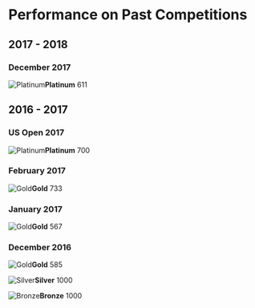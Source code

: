 # Performance on Past Competitions
## 2017 - 2018
### December 2017
![Platinum](http://www.usaco.org/current/images/medal_platinum.png)**Platinum** 611

## 2016 - 2017
### US Open 2017
![Platinum](http://www.usaco.org/current/images/medal_platinum.png)**Platinum** 700
### February 2017
![Gold](http://www.usaco.org/current/images/medal_gold.png)**Gold** 733
### January 2017
![Gold](http://www.usaco.org/current/images/medal_gold.png)**Gold** 567

### December 2016
![Gold](http://www.usaco.org/current/images/medal_gold.png)**Gold** 585

![Silver](http://www.usaco.org/current/images/medal_silver.png)**Silver** 1000

![Bronze](http://www.usaco.org/current/images/medal_bronze.png)**Bronze** 1000
